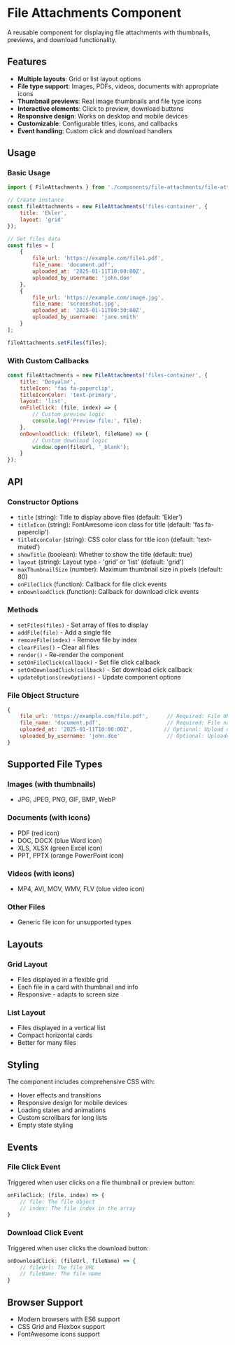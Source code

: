 # File Attachments Component

A reusable component for displaying file attachments with thumbnails, previews, and download functionality.

## Features

- **Multiple layouts**: Grid or list layout options
- **File type support**: Images, PDFs, videos, documents with appropriate icons
- **Thumbnail previews**: Real image thumbnails and file type icons
- **Interactive elements**: Click to preview, download buttons
- **Responsive design**: Works on desktop and mobile devices
- **Customizable**: Configurable titles, icons, and callbacks
- **Event handling**: Custom click and download handlers

## Usage

### Basic Usage

```javascript
import { FileAttachments } from './components/file-attachments/file-attachments.js';

// Create instance
const fileAttachments = new FileAttachments('files-container', {
    title: 'Ekler',
    layout: 'grid'
});

// Set files data
const files = [
    {
        file_url: 'https://example.com/file1.pdf',
        file_name: 'document.pdf',
        uploaded_at: '2025-01-11T10:00:00Z',
        uploaded_by_username: 'john.doe'
    },
    {
        file_url: 'https://example.com/image.jpg',
        file_name: 'screenshot.jpg',
        uploaded_at: '2025-01-11T09:30:00Z',
        uploaded_by_username: 'jane.smith'
    }
];

fileAttachments.setFiles(files);
```

### With Custom Callbacks

```javascript
const fileAttachments = new FileAttachments('files-container', {
    title: 'Dosyalar',
    titleIcon: 'fas fa-paperclip',
    titleIconColor: 'text-primary',
    layout: 'list',
    onFileClick: (file, index) => {
        // Custom preview logic
        console.log('Preview file:', file);
    },
    onDownloadClick: (fileUrl, fileName) => {
        // Custom download logic
        window.open(fileUrl, '_blank');
    }
});
```

## API

### Constructor Options

- `title` (string): Title to display above files (default: 'Ekler')
- `titleIcon` (string): FontAwesome icon class for title (default: 'fas fa-paperclip')
- `titleIconColor` (string): CSS color class for title icon (default: 'text-muted')
- `showTitle` (boolean): Whether to show the title (default: true)
- `layout` (string): Layout type - 'grid' or 'list' (default: 'grid')
- `maxThumbnailSize` (number): Maximum thumbnail size in pixels (default: 80)
- `onFileClick` (function): Callback for file click events
- `onDownloadClick` (function): Callback for download click events

### Methods

- `setFiles(files)` - Set array of files to display
- `addFile(file)` - Add a single file
- `removeFile(index)` - Remove file by index
- `clearFiles()` - Clear all files
- `render()` - Re-render the component
- `setOnFileClick(callback)` - Set file click callback
- `setOnDownloadClick(callback)` - Set download click callback
- `updateOptions(newOptions)` - Update component options

### File Object Structure

```javascript
{
    file_url: 'https://example.com/file.pdf',      // Required: File URL
    file_name: 'document.pdf',                     // Required: File name
    uploaded_at: '2025-01-11T10:00:00Z',          // Optional: Upload date
    uploaded_by_username: 'john.doe'               // Optional: Uploader username
}
```

## Supported File Types

### Images (with thumbnails)
- JPG, JPEG, PNG, GIF, BMP, WebP

### Documents (with icons)
- PDF (red icon)
- DOC, DOCX (blue Word icon)
- XLS, XLSX (green Excel icon)
- PPT, PPTX (orange PowerPoint icon)

### Videos (with icons)
- MP4, AVI, MOV, WMV, FLV (blue video icon)

### Other Files
- Generic file icon for unsupported types

## Layouts

### Grid Layout
- Files displayed in a flexible grid
- Each file in a card with thumbnail and info
- Responsive - adapts to screen size

### List Layout
- Files displayed in a vertical list
- Compact horizontal cards
- Better for many files

## Styling

The component includes comprehensive CSS with:
- Hover effects and transitions
- Responsive design for mobile devices
- Loading states and animations
- Custom scrollbars for long lists
- Empty state styling

## Events

### File Click Event
Triggered when user clicks on a file thumbnail or preview button:
```javascript
onFileClick: (file, index) => {
    // file: The file object
    // index: The file index in the array
}
```

### Download Click Event
Triggered when user clicks the download button:
```javascript
onDownloadClick: (fileUrl, fileName) => {
    // fileUrl: The file URL
    // fileName: The file name
}
```

## Browser Support

- Modern browsers with ES6 support
- CSS Grid and Flexbox support
- FontAwesome icons support
